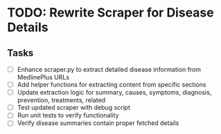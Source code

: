 # TODO: Rewrite Scraper for Disease Details

## Tasks
- [ ] Enhance scraper.py to extract detailed disease information from MedlinePlus URLs
- [ ] Add helper functions for extracting content from specific sections
- [ ] Update extraction logic for summary, causes, symptoms, diagnosis, prevention, treatments, related
- [ ] Test updated scraper with debug script
- [ ] Run unit tests to verify functionality
- [ ] Verify disease summaries contain proper fetched details

